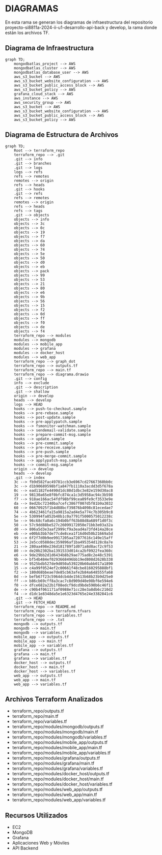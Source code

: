 # DIAGRAMAS 

En esta rama se generan los diagramas de infraestructura del repositorio proyecto-si8811a-2024-ii-u1-desarrollo-api-back y develop, la rama donde están los archivos TF.

## Diagrama de Infraestructura
```mermaid
graph TD;
    mongodbatlas_project --> AWS
    mongodbatlas_cluster --> AWS
    mongodbatlas_database_user --> AWS
    aws_s3_bucket --> AWS
    aws_s3_bucket_website_configuration --> AWS
    aws_s3_bucket_public_access_block --> AWS
    aws_s3_bucket_policy --> AWS
    grafana_cloud_stack --> AWS
    aws_instance --> AWS
    aws_security_group --> AWS
    aws_s3_bucket --> AWS
    aws_s3_bucket_website_configuration --> AWS
    aws_s3_bucket_public_access_block --> AWS
    aws_s3_bucket_policy --> AWS
```

## Diagrama de Estructura de Archivos
```mermaid
graph TD;
    Root --> terraform_repo
    terraform_repo --> .git
    .git --> info
    .git --> branches
    .git --> logs
    logs --> refs
    refs --> remotes
    remotes --> origin
    refs --> heads
    .git --> hooks
    .git --> refs
    refs --> remotes
    remotes --> origin
    refs --> heads
    refs --> tags
    .git --> objects
    objects --> info
    objects --> 3c
    objects --> 0c
    objects --> 19
    objects --> f7
    objects --> da
    objects --> 60
    objects --> 74
    objects --> 5e
    objects --> 50
    objects --> d0
    objects --> eb
    objects --> pack
    objects --> 99
    objects --> 53
    objects --> 21
    objects --> 80
    objects --> e6
    objects --> 9b
    objects --> 56
    objects --> 15
    objects --> f2
    objects --> 0d
    objects --> ff
    objects --> f0
    objects --> de
    objects --> f4
    terraform_repo --> modules
    modules --> mongodb
    modules --> mobile_app
    modules --> grafana
    modules --> docker_host
    modules --> web_app
    terraform_repo --> graph_dot
    terraform_repo --> outputs.tf
    terraform_repo --> main.tf
    terraform_repo --> diagrama.drawio
    .git --> config
    info --> exclude
    .git --> description
    .git --> shallow
    origin --> develop
    heads --> develop
    logs --> HEAD
    hooks --> push-to-checkout.sample
    hooks --> pre-rebase.sample
    hooks --> post-update.sample
    hooks --> pre-applypatch.sample
    hooks --> fsmonitor-watchman.sample
    hooks --> sendemail-validate.sample
    hooks --> prepare-commit-msg.sample
    hooks --> update.sample
    hooks --> pre-commit.sample
    hooks --> pre-receive.sample
    hooks --> pre-push.sample
    hooks --> pre-merge-commit.sample
    hooks --> applypatch-msg.sample
    hooks --> commit-msg.sample
    origin --> develop
    heads --> develop
    .git --> index
    3c --> fb9d582fac49781ccb3e6967cd27667360bb0c
    3c --> d1b90689598bf1a847fb1110a3acdd3d5f678a
    0c --> ead1182fe4490d1dc80d1dbc3e82e159d30ac8
    19 --> 98130a65e8f0bfc874ca1c3d5958ac94c3b598
    f7 --> 918ae166ac54fdf98bf99cea09fe9cf3533e9e
    da --> 8ed2bc72340ba7cefc3867f007d5f81b9a3032
    60 --> 06670925f1b4d88bcf39876b4098c81ecedae7
    74 --> 4b623461fa15a9815a2ad4e5a774c7b305b9c8
    5e --> 530994fa852b48b1c0a7791f5000575012238c
    5e --> 96c68cfa0a6c194b0bff63b88d8a689f1d0f3c
    50 --> 57c9dd88be527c26099172050e71bb3e03a32a
    d0 --> 806a5d3e3aaf2999cf9a3ead4a73fd414a28ce
    eb --> e00bb3bb7de77cde8cea1f16d0d50b21669a5d
    99 --> 6f2f7d0b9ee9917205aa72077616c149e15aff
    53 --> 2e5cc0588dec359896af1ba495354d128c8a7e
    21 --> 280aa498e236d181789f1d071a8d8acf2c9f53
    80 --> de20b2302ba1391533d014ca2bf0922fea360c
    e6 --> 9de29bb2d1d6434b8b29ae775ad8c2e48c5391
    9b --> bf54b484ef0293668496bb19ed808d2628b338
    56 --> 9525bdb527de9d050a539220b60abb017a1890
    15 --> c4a99f0524ef2c00661f48cbe8160295888bf1
    f2 --> 180d68bbeae7de85cb63afe2b84a648555fa68
    0d --> befb67f23c5964dcb4de15613b68b23b9d25e0
    ff --> b86cb69cff8a3cac7c8d909d40e98bf6e594e6
    f0 --> dfce682a22b1f08edcf9dcd9bde590b6c46f11
    de --> c90b4f061171af0988e71cc28e3a8db6c210d2
    f4 --> d1dc1e8348da5e1e6323d4765e24e3382841c6
    .git --> HEAD
    .git --> FETCH_HEAD
    terraform_repo --> README.md
    terraform_repo --> terraform.tfvars
    terraform_repo --> variables.tf
    terraform_repo --> .txt
    mongodb --> outputs.tf
    mongodb --> main.tf
    mongodb --> variables.tf
    mobile_app --> outputs.tf
    mobile_app --> main.tf
    mobile_app --> variables.tf
    grafana --> outputs.tf
    grafana --> main.tf
    grafana --> variables.tf
    docker_host --> outputs.tf
    docker_host --> main.tf
    docker_host --> variables.tf
    web_app --> outputs.tf
    web_app --> main.tf
    web_app --> variables.tf
```

## Archivos Terraform Analizados

- terraform_repo/outputs.tf
- terraform_repo/main.tf
- terraform_repo/variables.tf
- terraform_repo/modules/mongodb/outputs.tf
- terraform_repo/modules/mongodb/main.tf
- terraform_repo/modules/mongodb/variables.tf
- terraform_repo/modules/mobile_app/outputs.tf
- terraform_repo/modules/mobile_app/main.tf
- terraform_repo/modules/mobile_app/variables.tf
- terraform_repo/modules/grafana/outputs.tf
- terraform_repo/modules/grafana/main.tf
- terraform_repo/modules/grafana/variables.tf
- terraform_repo/modules/docker_host/outputs.tf
- terraform_repo/modules/docker_host/main.tf
- terraform_repo/modules/docker_host/variables.tf
- terraform_repo/modules/web_app/outputs.tf
- terraform_repo/modules/web_app/main.tf
- terraform_repo/modules/web_app/variables.tf

## Recursos Utilizados
- EC2
- MongoDB
- Grafana
- Aplicaciones Web y Móviles
- API Backend
